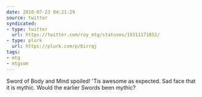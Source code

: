 ```yaml
---
date: 2010-07-23 04:21:29
source: twitter
syndicated:
- type: twitter
  url: https://twitter.com/roy_mtg/statuses/19311171852/
- type: plurk
  url: https://plurk.com/p/6irrqj
tags:
- mtg
- mtgsom
---
```


Sword of Body and Mind spoiled! 'Tis awesome as expected. Sad face that it is mythic. Would the earlier Swords been mythic?
